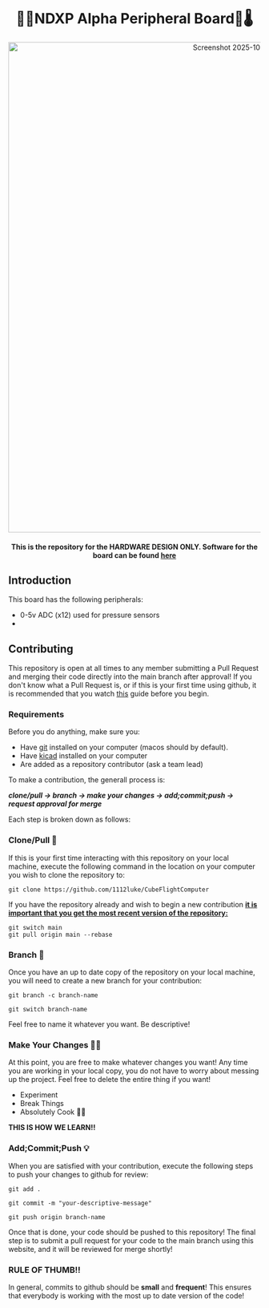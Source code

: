 <h1 align="center">🥵🚀NDXP Alpha Peripheral Board🚀🌡️</h1>

<p align="center">
  <img width="973" height="979" alt="Screenshot 2025-10-26 at 5 07 59 PM" src="https://github.com/user-attachments/assets/fe4b48fa-06d6-4dd9-9ad1-3563d5a91e83" />
</p>

<h4 align="center">This is the repository for the HARDWARE DESIGN ONLY. Software for the board can be found <a href="https://github.com/1112luke/NDXPCOMPUTER">here</a></h4>

## Introduction

This board has the following peripherals:

- 0-5v ADC (x12)
  used for pressure sensors
- 

## Contributing
This repository is open at all times to any member submitting a Pull Request and merging their code directly into the main branch after approval! If you don't know what a Pull Request is, or if this is your first time using github, it is recommended that you watch [this](https://docs.github.com/en/get-started/start-your-journey/hello-world) guide before you begin.

### Requirements
Before you do anything, make sure you:
 - Have [git](https://git-scm.com/downloads) installed on your computer (macos should by default).
 - Have [kicad](https://www.kicad.org/) installed on your computer
 - Are added as a repository contributor (ask a team lead)

To make a contribution, the generall process is:

<b><i>clone/pull → branch → make your changes → add;commit;push → request approval for merge</i></b>

Each step is broken down as follows:

### Clone/Pull 🤖
If this is your first time interacting with this repository on your local machine, execute the following command in the location on your computer you wish to clone the repository to:

```
git clone https://github.com/1112luke/CubeFlightComputer
```

If you have the repository already and wish to begin a new contribution <b><u>it is important that you get the most recent version of the repository: </u></b>

```
git switch main
git pull origin main --rebase
```

### Branch 🪾
Once you have an up to date copy of the repository on your local machine, you will need to create a new branch for your contribution:

```
git branch -c branch-name
```

```
git switch branch-name
```

Feel free to name it whatever you want. Be descriptive!

### Make Your Changes 👨‍💻
At this point, you are free to make whatever changes you want! Any time you are working in your local copy, you do not have to worry about messing up the project. Feel free to delete the entire thing if you want!
 - Experiment
 - Break Things
 - Absolutely Cook 👨‍🍳

<b>THIS IS HOW WE LEARN!!</b>

### Add;Commit;Push 💡
When you are satisfied with your contribution, execute the following steps to push your changes to github for review:

```
git add .
```

```
git commit -m "your-descriptive-message"
```

```
git push origin branch-name
```

Once that is done, your code should be pushed to this repository! The final step is to submit a pull request for your code to the main branch using this website, and it will be reviewed for merge shortly!


### RULE OF THUMB!!
In general, commits to github should be <b>small</b> and <b>frequent</b>! This ensures that everybody is working with the most up to date version of the code!
